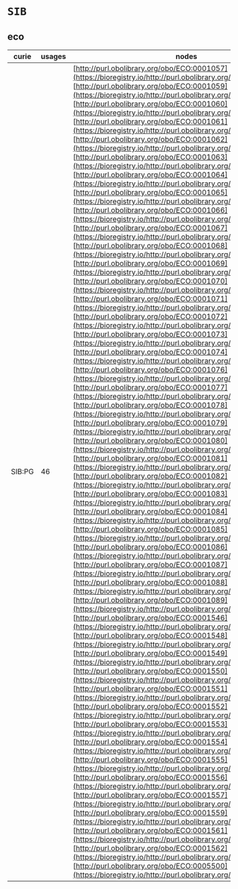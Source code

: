 # `SIB`

## eco

| curie   |   usages | nodes                                                                                                                                                                                                                                                                                                                                                                                                                                                                                                                                                                                                                                                                                                                                                                                                                                                                                                                                                                                                                                                                                                                                                                                                                                                                                                                                                                                                                                                                                                                                                                                                                                                                                                                                                                                                                                                                                                                                                                                                                                                                                                                                                                                                                                                                                                                                                                                                                                                                                                                                                                                                                                                                                                                                                                                                                                                                                                                                                                                                                                                                                                                                                                                                                                                                                                                                                                                                                                                                                                                                                                                                                                                                                                                                                                                                                                                                                                                                                                                                                                                                                                                                                                                                                                                                                                                                                                                                                                                                                                                                                                                                                                                                                                                                                                                                                                                                                                                                                                                                                                                                                                                                                                                                                                                                                                                                                                                                        |
|---------|----------|--------------------------------------------------------------------------------------------------------------------------------------------------------------------------------------------------------------------------------------------------------------------------------------------------------------------------------------------------------------------------------------------------------------------------------------------------------------------------------------------------------------------------------------------------------------------------------------------------------------------------------------------------------------------------------------------------------------------------------------------------------------------------------------------------------------------------------------------------------------------------------------------------------------------------------------------------------------------------------------------------------------------------------------------------------------------------------------------------------------------------------------------------------------------------------------------------------------------------------------------------------------------------------------------------------------------------------------------------------------------------------------------------------------------------------------------------------------------------------------------------------------------------------------------------------------------------------------------------------------------------------------------------------------------------------------------------------------------------------------------------------------------------------------------------------------------------------------------------------------------------------------------------------------------------------------------------------------------------------------------------------------------------------------------------------------------------------------------------------------------------------------------------------------------------------------------------------------------------------------------------------------------------------------------------------------------------------------------------------------------------------------------------------------------------------------------------------------------------------------------------------------------------------------------------------------------------------------------------------------------------------------------------------------------------------------------------------------------------------------------------------------------------------------------------------------------------------------------------------------------------------------------------------------------------------------------------------------------------------------------------------------------------------------------------------------------------------------------------------------------------------------------------------------------------------------------------------------------------------------------------------------------------------------------------------------------------------------------------------------------------------------------------------------------------------------------------------------------------------------------------------------------------------------------------------------------------------------------------------------------------------------------------------------------------------------------------------------------------------------------------------------------------------------------------------------------------------------------------------------------------------------------------------------------------------------------------------------------------------------------------------------------------------------------------------------------------------------------------------------------------------------------------------------------------------------------------------------------------------------------------------------------------------------------------------------------------------------------------------------------------------------------------------------------------------------------------------------------------------------------------------------------------------------------------------------------------------------------------------------------------------------------------------------------------------------------------------------------------------------------------------------------------------------------------------------------------------------------------------------------------------------------------------------------------------------------------------------------------------------------------------------------------------------------------------------------------------------------------------------------------------------------------------------------------------------------------------------------------------------------------------------------------------------------------------------------------------------------------------------------------------------------------------------|
| SIB:PG  |       46 | [http://purl.obolibrary.org/obo/ECO:0001057](https://bioregistry.io/http://purl.obolibrary.org/obo/ECO:0001057), [http://purl.obolibrary.org/obo/ECO:0001059](https://bioregistry.io/http://purl.obolibrary.org/obo/ECO:0001059), [http://purl.obolibrary.org/obo/ECO:0001060](https://bioregistry.io/http://purl.obolibrary.org/obo/ECO:0001060), [http://purl.obolibrary.org/obo/ECO:0001061](https://bioregistry.io/http://purl.obolibrary.org/obo/ECO:0001061), [http://purl.obolibrary.org/obo/ECO:0001062](https://bioregistry.io/http://purl.obolibrary.org/obo/ECO:0001062), [http://purl.obolibrary.org/obo/ECO:0001063](https://bioregistry.io/http://purl.obolibrary.org/obo/ECO:0001063), [http://purl.obolibrary.org/obo/ECO:0001064](https://bioregistry.io/http://purl.obolibrary.org/obo/ECO:0001064), [http://purl.obolibrary.org/obo/ECO:0001065](https://bioregistry.io/http://purl.obolibrary.org/obo/ECO:0001065), [http://purl.obolibrary.org/obo/ECO:0001066](https://bioregistry.io/http://purl.obolibrary.org/obo/ECO:0001066), [http://purl.obolibrary.org/obo/ECO:0001067](https://bioregistry.io/http://purl.obolibrary.org/obo/ECO:0001067), [http://purl.obolibrary.org/obo/ECO:0001068](https://bioregistry.io/http://purl.obolibrary.org/obo/ECO:0001068), [http://purl.obolibrary.org/obo/ECO:0001069](https://bioregistry.io/http://purl.obolibrary.org/obo/ECO:0001069), [http://purl.obolibrary.org/obo/ECO:0001070](https://bioregistry.io/http://purl.obolibrary.org/obo/ECO:0001070), [http://purl.obolibrary.org/obo/ECO:0001071](https://bioregistry.io/http://purl.obolibrary.org/obo/ECO:0001071), [http://purl.obolibrary.org/obo/ECO:0001072](https://bioregistry.io/http://purl.obolibrary.org/obo/ECO:0001072), [http://purl.obolibrary.org/obo/ECO:0001073](https://bioregistry.io/http://purl.obolibrary.org/obo/ECO:0001073), [http://purl.obolibrary.org/obo/ECO:0001074](https://bioregistry.io/http://purl.obolibrary.org/obo/ECO:0001074), [http://purl.obolibrary.org/obo/ECO:0001076](https://bioregistry.io/http://purl.obolibrary.org/obo/ECO:0001076), [http://purl.obolibrary.org/obo/ECO:0001077](https://bioregistry.io/http://purl.obolibrary.org/obo/ECO:0001077), [http://purl.obolibrary.org/obo/ECO:0001078](https://bioregistry.io/http://purl.obolibrary.org/obo/ECO:0001078), [http://purl.obolibrary.org/obo/ECO:0001079](https://bioregistry.io/http://purl.obolibrary.org/obo/ECO:0001079), [http://purl.obolibrary.org/obo/ECO:0001080](https://bioregistry.io/http://purl.obolibrary.org/obo/ECO:0001080), [http://purl.obolibrary.org/obo/ECO:0001081](https://bioregistry.io/http://purl.obolibrary.org/obo/ECO:0001081), [http://purl.obolibrary.org/obo/ECO:0001082](https://bioregistry.io/http://purl.obolibrary.org/obo/ECO:0001082), [http://purl.obolibrary.org/obo/ECO:0001083](https://bioregistry.io/http://purl.obolibrary.org/obo/ECO:0001083), [http://purl.obolibrary.org/obo/ECO:0001084](https://bioregistry.io/http://purl.obolibrary.org/obo/ECO:0001084), [http://purl.obolibrary.org/obo/ECO:0001085](https://bioregistry.io/http://purl.obolibrary.org/obo/ECO:0001085), [http://purl.obolibrary.org/obo/ECO:0001086](https://bioregistry.io/http://purl.obolibrary.org/obo/ECO:0001086), [http://purl.obolibrary.org/obo/ECO:0001087](https://bioregistry.io/http://purl.obolibrary.org/obo/ECO:0001087), [http://purl.obolibrary.org/obo/ECO:0001088](https://bioregistry.io/http://purl.obolibrary.org/obo/ECO:0001088), [http://purl.obolibrary.org/obo/ECO:0001089](https://bioregistry.io/http://purl.obolibrary.org/obo/ECO:0001089), [http://purl.obolibrary.org/obo/ECO:0001546](https://bioregistry.io/http://purl.obolibrary.org/obo/ECO:0001546), [http://purl.obolibrary.org/obo/ECO:0001548](https://bioregistry.io/http://purl.obolibrary.org/obo/ECO:0001548), [http://purl.obolibrary.org/obo/ECO:0001549](https://bioregistry.io/http://purl.obolibrary.org/obo/ECO:0001549), [http://purl.obolibrary.org/obo/ECO:0001550](https://bioregistry.io/http://purl.obolibrary.org/obo/ECO:0001550), [http://purl.obolibrary.org/obo/ECO:0001551](https://bioregistry.io/http://purl.obolibrary.org/obo/ECO:0001551), [http://purl.obolibrary.org/obo/ECO:0001552](https://bioregistry.io/http://purl.obolibrary.org/obo/ECO:0001552), [http://purl.obolibrary.org/obo/ECO:0001553](https://bioregistry.io/http://purl.obolibrary.org/obo/ECO:0001553), [http://purl.obolibrary.org/obo/ECO:0001554](https://bioregistry.io/http://purl.obolibrary.org/obo/ECO:0001554), [http://purl.obolibrary.org/obo/ECO:0001555](https://bioregistry.io/http://purl.obolibrary.org/obo/ECO:0001555), [http://purl.obolibrary.org/obo/ECO:0001556](https://bioregistry.io/http://purl.obolibrary.org/obo/ECO:0001556), [http://purl.obolibrary.org/obo/ECO:0001557](https://bioregistry.io/http://purl.obolibrary.org/obo/ECO:0001557), [http://purl.obolibrary.org/obo/ECO:0001559](https://bioregistry.io/http://purl.obolibrary.org/obo/ECO:0001559), [http://purl.obolibrary.org/obo/ECO:0001561](https://bioregistry.io/http://purl.obolibrary.org/obo/ECO:0001561), [http://purl.obolibrary.org/obo/ECO:0001562](https://bioregistry.io/http://purl.obolibrary.org/obo/ECO:0001562), [http://purl.obolibrary.org/obo/ECO:0005500](https://bioregistry.io/http://purl.obolibrary.org/obo/ECO:0005500) |
